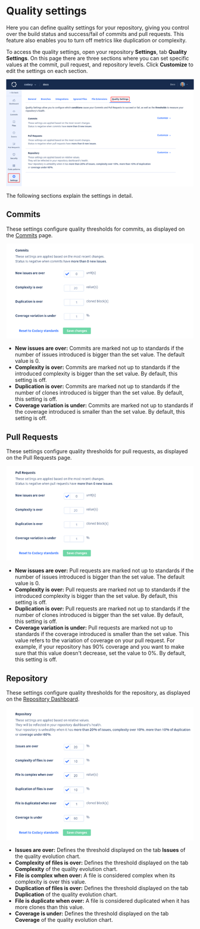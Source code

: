 # Quality settings

Here you can define quality settings for your repository, giving you control over the build status and success/fail of commits and pull requests. This feature also enables you to turn off metrics like duplication or complexity.

To access the quality settings, open your repository **Settings**, tab **Quality Settings**. On this page there are three sections where you can set specific values at the commit, pull request, and repository levels. Click **Customize** to edit the settings on each section.

![Quality settings](images/quality-settings.png)

The following sections explain the settings in detail.

## Commits

These settings configure quality thresholds for commits, as displayed on the [Commits](commits-view.md) page.

![Quality settings for commits](images/quality-settings-commits.png)

-   **New issues are over:** Commits are marked not up to standards if the number of issues introduced is bigger than the set value. The default value is 0.
-   **Complexity is over:** Commits are marked not up to standards if the introduced complexity is bigger than the set value. By default, this setting is off.
-   **Duplication is over:** Commits are marked not up to standards if the number of clones introduced is bigger than the set value. By default, this setting is off.
-   **Coverage variation is under:** Commits are marked not up to standards if the coverage introduced is smaller than the set value. By default, this setting is off.

## Pull Requests

These settings configure quality thresholds for pull requests, as displayed on the Pull Requests page.

![Quality settings for pull requests](images/quality-settings-pull-requests.png)

-   **New issues are over:** Pull requests are marked not up to standards if the number of issues introduced is bigger than the set value. The default value is 0.
-   **Complexity is over:** Pull requests are marked not up to standards if the introduced complexity is bigger than the set value. By default, this setting is off.
-   **Duplication is over:** Pull requests are marked not up to standards if the number of clones introduced is bigger than the set value. By default, this setting is off.
-   **Coverage variation is under:** Pull requests are marked not up to standards if the coverage introduced is smaller than the set value. This value refers to the variation of coverage on your pull request. For example, if your repository has 90% coverage and you want to make sure that this value doesn't decrease, set the value to 0%. By default, this setting is off.

## Repository

These settings configure quality thresholds for the repository, as displayed on the [Repository Dashboard](repository-dashboard-overview.md).

![Quality settings for the repository](images/quality-settings-repository.png)

-   **Issues are over:** Defines the threshold displayed on the tab **Issues** of the quality evolution chart.
-   **Complexity of files is over:** Defines the threshold displayed on the tab **Complexity** of the quality evolution chart.
-   **File is complex when over:** A file is considered complex when its complexity is over this value.
-   **Duplication of files is over:** Defines the threshold displayed on the tab **Duplication** of the quality evolution chart.
-   **File is duplicate when over:** A file is considered duplicated when it has more clones than this value.
-   **Coverage is under:** Defines the threshold displayed on the tab **Coverage** of the quality evolution chart.
